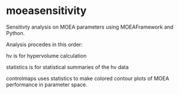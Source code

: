 moeasensitivity
===============

Sensitivty analysis on MOEA parameters using MOEAFramework and Python.

Analysis procedes in this order:

hv is for hypervolume calculation

statistics is for statistical summaries of the hv data

controlmaps uses statistics to make colored contour plots of MOEA performance in parameter space.
